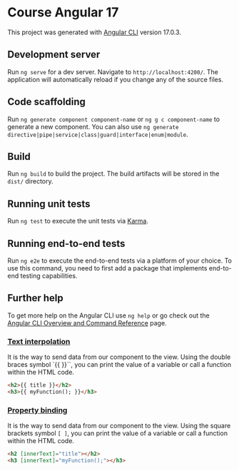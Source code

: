 # Course Angular 17

This project was generated with [Angular CLI](https://github.com/angular/angular-cli) version 17.0.3.

## Development server

Run `ng serve` for a dev server. Navigate to `http://localhost:4200/`. The application will automatically reload if you change any of the source files.

## Code scaffolding

Run `ng generate component component-name` or `ng g c component-name` to generate a new component.
You can also use `ng generate directive|pipe|service|class|guard|interface|enum|module`.

## Build

Run `ng build` to build the project. The build artifacts will be stored in the `dist/` directory.

## Running unit tests

Run `ng test` to execute the unit tests via [Karma](https://karma-runner.github.io).

## Running end-to-end tests

Run `ng e2e` to execute the end-to-end tests via a platform of your choice. To use this command, you need to first add a package that implements end-to-end testing capabilities.

## Further help

To get more help on the Angular CLI use `ng help` or go check out the [Angular CLI Overview and Command Reference](https://angular.io/cli) page.

### [Text interpolation](https://angular.dev/guide/templates/interpolation)

It is the way to send data from our component to the view. Using the double braces symbol `{{ }}``, you can print the value of a variable or call a function within the HTML code.

```html
<h2>{{ title }}</h2>
<h3>{{ myFunction(); }}</h3>
```

### [Property binding](https://angular.dev/guide/templates/property-binding)

It is the way to send data from our component to the view. Using the square brackets symbol `[ ]`, you can print the value of a variable or call a function within the HTML code.

```html
<h2 [innerText]="title"></h2>
<h3 [innerText]="myFunction();"></h3>
```
